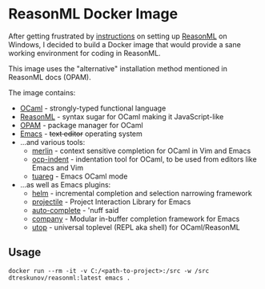 # ReasonML Docker Image

After getting frustrated by [instructions](https://reasonml.github.io/docs/en/global-installation.html)
on setting up [ReasonML](https://reasonml.github.io) on Windows, I decided to build a
Docker image that would provide a sane working environment for coding in ReasonML.

This image uses the "alternative" installation method mentioned in ReasonML docs (OPAM).

The image contains:
* [OCaml](https://ocaml.org) - strongly-typed functional language
* [ReasonML](https://reasonml.github.io/) - syntax sugar for OCaml making it JavaScript-like
* [OPAM](https://opam.ocaml.org) - package manager for OCaml
* [Emacs](https://www.gnu.org/software/emacs/) - ~~text editor~~ operating system
* ...and various tools:
    * [merlin](https://github.com/ocaml/merlin) - context sensitive completion for OCaml in Vim and Emacs
    * [ocp-indent](https://github.com/OCamlPro/ocp-indent) - indentation tool for OCaml, to be used from editors like Emacs and Vim
    * [tuareg](https://github.com/ocaml/tuareg) - Emacs OCaml mode
* ...as well as Emacs plugins:
    * [helm](https://github.com/emacs-helm/helm) - incremental completion and selection narrowing framework
    * [projectile](https://github.com/bbatsov/projectile) - Project Interaction Library for Emacs
    * [auto-complete](https://github.com/auto-complete/auto-complete) - 'nuff said
    * [company](https://github.com/company-mode/company-mode) - Modular in-buffer completion framework for Emacs
    * [utop](https://github.com/diml/utop) - universal toplevel (REPL aka shell) for OCaml/ReasonML

## Usage

```
docker run --rm -it -v C:/<path-to-project>:/src -w /src dtreskunov/reasonml:latest emacs .
```
